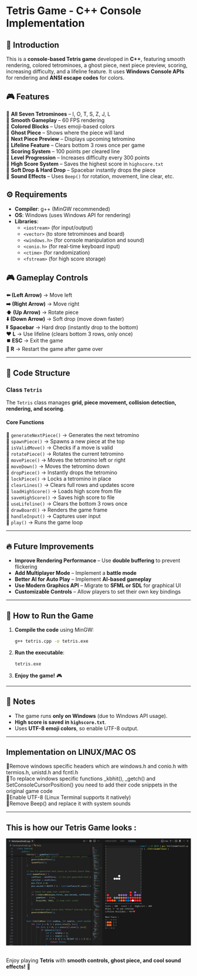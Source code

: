 # Tetris Game - C++ Console Implementation  

## 📜 Introduction  
This is a **console-based Tetris game** developed in **C++**, featuring smooth rendering, colored tetrominoes, a ghost piece, next piece preview, scoring, increasing difficulty, and a lifeline feature. It uses **Windows Console APIs** for rendering and **ANSI escape codes** for colors.  

## 🎮 Features  
🔹 **All Seven Tetrominoes** – I, O, T, S, Z, J, L  
🔹 **Smooth Gameplay** – 60 FPS rendering  
🔹 **Colored Blocks** – Uses emoji-based colors  
🔹 **Ghost Piece** – Shows where the piece will land  
🔹 **Next Piece Preview** – Displays upcoming tetromino  
🔹 **Lifeline Feature** – Clears bottom 3 rows once per game  
🔹 **Scoring System** – 100 points per cleared line  
🔹 **Level Progression** – Increases difficulty every 300 points  
🔹 **High Score System** – Saves the highest score in `highscore.txt`  
🔹 **Soft Drop & Hard Drop** – Spacebar instantly drops the piece  
🔹 **Sound Effects** – Uses `Beep()` for rotation, movement, line clear, etc. 

## ⚙️ Requirements  
- **Compiler**: g++ (MinGW recommended)  
- **OS**: Windows (uses Windows API for rendering)  
- **Libraries**:  
  - `<iostream>` (for input/output)  
  - `<vector>` (to store tetrominoes and board)  
  - `<windows.h>` (for console manipulation and sound)  
  - `<conio.h>` (for real-time keyboard input)  
  - `<ctime>` (for randomization)  
  - `<fstream>` (for high score storage)  

## 🎮 Gameplay Controls  
**⬅️ (Left Arrow)** -> Move left  
**➡️ (Right Arrow)** -> Move right   
**⬆️ (Up Arrow)** -> Rotate piece  
**⬇️ (Down Arrow)** -> Soft drop (move down faster)   
**⏬ Spacebar** -> Hard drop (instantly drop to the bottom)   
**❤️ L** -> Use lifeline (clears bottom 3 rows, only once)   
**⏹️ ESC** -> Exit the game   
**🔄️ R** -> Restart the game after game over   

---

## 📌 Code Structure  

### **Class `Tetris`**  
The `Tetris` class manages **grid, piece movement, collision detection, rendering, and scoring**.    

#### **Core Functions**

🔹 `generateNextPiece()` -> Generates the next tetromino   
🔹 `spawnPiece()` -> Spawns a new piece at the top   
🔹 `isValidMove()` -> Checks if a move is valid    
🔹 `rotatePiece()` -> Rotates the current tetromino   
🔹 `movePiece()` -> Moves the tetromino left or right   
🔹 `moveDown()` -> Moves the tetromino down   
🔹 `dropPiece()` -> Instantly drops the tetromino   
🔹 `lockPiece()` -> Locks a tetromino in place   
🔹 `clearLines()` -> Clears full rows and updates score   
🔹 `loadHighScore()` -> Loads high score from file   
🔹 `saveHighScore()` -> Saves high score to file   
🔹 `useLifeline()` -> Clears the bottom 3 rows once   
🔹 `drawBoard()` -> Renders the game frame  
🔹 `handleInput()` -> Captures user input  
🔹 `play()` -> Runs the game loop  

---

## 🔥 Future Improvements  
- **Improve Rendering Performance** – Use **double buffering** to prevent flickering  
- **Add Multiplayer Mode** – Implement a **battle mode**  
- **Better AI for Auto Play** – Implement **AI-based gameplay**  
- **Use Modern Graphics API** – Migrate to **SFML or SDL** for graphical UI  
- **Customizable Controls** – Allow players to set their own key bindings  

---

## 🚀 How to Run the Game  
1. **Compile the code** using MinGW:  
   ```sh
   g++ tetris.cpp -o tetris.exe
   ```
2. **Run the executable**:  
   ```sh
   tetris.exe
   ```
3. **Enjoy the game!** 🎮  

---

## 📢 Notes  
- The game runs **only on Windows** (due to Windows API usage).  
- **High score is saved in `highscore.txt`**.  
- Uses **UTF-8 emoji colors**, so enable UTF-8 output.  

---

## Implementation on LINUX/MAC OS
🔹Remove windows specific headers which are windows.h and conio.h with termios.h, unistd.h and fcntl.h       
🔹To replace windows specific functions _kbhit(), _getch() and SetConsoleCursorPosition() you need to add their code snippets in the            
   original game code     
🔹Enable UTF-8 (Linux Terminal supports it natively)      
🔹Remove Beep() and replace it with system sounds    

---

## This is how our Tetris Game looks :

![image alt](https://github.com/JhanviBarot/Tetris-Game-in-C-/blob/7cc96c8edb251722613a112a004c105c74b04efc/GameConsoleImage.png)

## 
Enjoy playing **Tetris** with **smooth controls, ghost piece, and cool sound effects!** 🎉
